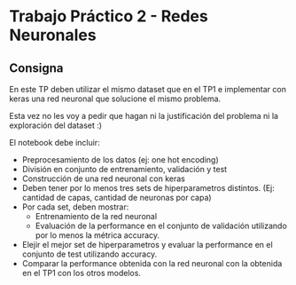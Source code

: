 # Trabajo Práctico 2 - Redes Neuronales

## Consigna

En este TP deben utilizar el mismo dataset que en el TP1 e implementar con keras una red neuronal que solucione el mismo problema.
 
Esta vez no les voy a pedir que hagan ni la justificación del problema ni la exploración del dataset :)

El notebook debe incluir:
- Preprocesamiento de los datos (ej: one hot encoding)
- División en conjunto de entrenamiento, validación y test
- Construcción de una red neuronal con keras
- Deben tener por lo menos tres sets de hiperparametros distintos. (Ej: cantidad de capas, cantidad de neuronas por capa)
- Por cada set, deben mostrar:
    - Entrenamiento de la red neuronal
    - Evaluación de la performance en el conjunto de validación utilizando por lo menos la métrica accuracy.
- Elejir el mejor set de hiperparametros y evaluar la performance en el conjunto de test utilizando accuracy.
- Comparar la performance obtenida con la red neuronal con la obtenida en el TP1 con los otros modelos.

